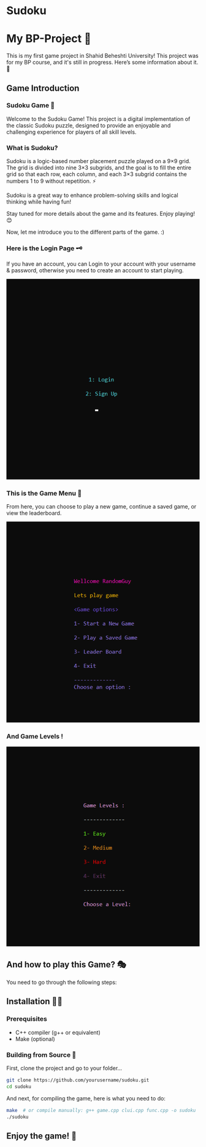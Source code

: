 # Sudoku
# My BP-Project 👾
This is my first game project in Shahid Beheshti University!
This project was for my BP course, and it's still in progress. Here’s some information about it.🍃

## Game Introduction
### Sudoku Game 🎲

Welcome to the Sudoku Game! This project is a digital implementation of the classic Sudoku puzzle, designed to provide an enjoyable and challenging experience for players of all skill levels.

### What is Sudoku?  
Sudoku is a logic-based number placement puzzle played on a 9×9 grid. The grid is divided into nine 3×3 subgrids, and the goal is to fill the entire grid so that each row, each column, and each 3×3 subgrid contains the numbers 1 to 9 without repetition. ⚡

Sudoku is a great way to enhance problem-solving skills and logical thinking while having fun!

Stay tuned for more details about the game and its features. Enjoy playing! 😊  



Now, let me introduce you to the different parts of the game. :)

### Here is the Login Page 🗝
If you have an account, you can Login to your account with your username & password, otherwise you need to create an account to start playing.


![Login](/images/loginpage.png)

### This is the Game Menu 🎈
From here, you can choose to play a new game, continue a saved game, or view the leaderboard.

![Menu](/images/GameMenu.png)

### And Game Levels !

![Levels](/images/gameLevels.png)

## And how to play this Game? 🎭
You need to go through the following steps:

## Installation 🚶‍♀️

### Prerequisites
- C++ compiler (g++ or equivalent)
- Make (optional)

### Building from Source 🔨

First, clone the project and go to your folder...
```bash
git clone https://github.com/yourusername/sudoku.git
cd sudoku
```
And next, for compiling the game, here is what you need to do:
```bash
make  # or compile manually: g++ game.cpp clui.cpp func.cpp -o sudoku
./sudoku
```



## Enjoy the game! 🚀
